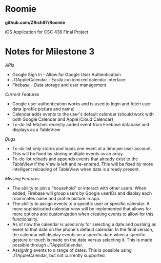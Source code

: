 # Roomie
**github.com/ZRich97/Roomie**

iOS Application for CSC 436 Final Project

# Notes for Milestone 3

*APIs*
* Google Sign In - Allow for Google User Authentication
* JTAppleCalendar - Easily customized calendar interface
* Firebase - Data storage and user management

*Current Features*
* Google user authentication works and is used to login and fetch user data (profile picture and name)
* Calendar adds events to the user's default calendar (should work with both Google Calendar and Apple iCloud Calendar)
* To-do list fetches recently added event from Firebase database and displays as a TableView

*Bugs*
* To-do list only stores and loads one event at a time per user account. This will be fixed by storing multiple events as an array. 
* To-do list reloads and appends events that already exist to the TableView if the View is left and re-entered. This will be fixed by more intelligent reloading of TableView when data is already present. 

*Missing Features*
* The ability to join a "household" or interact with other users. When added, Firebase will group users by Google userIDs and display each roommates name and profile picture in app.
* The ability to assign events to a specific user or specific calendar. A more sophisticated calendar view will be implemented that allows for more options and customization when creating events to allow for this functionality. 
* As of now the calendar is used only for selecting a date and pushing an event to that date on the phone's default calendar. In the final version, the calendar will display events on a specific date when a specific gesture or touch is made on the date versus selecting it. This is made possible through JTAppleCalendar. 
* Assigning events to a range of dates. This is possible using JTAppleCalendar, but not currently supported. 

